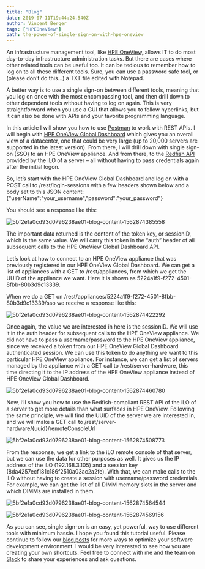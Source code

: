 ```yaml
---
title: "Blog"
date: 2019-07-11T19:44:24.540Z
author: Vincent Berger 
tags: ["HPEOneView"]
path: the-power-of-single-sign-on-with-hpe-oneview
---
```

An infrastructure management tool, like [HPE OneView,](https://www.hpe.com/us/en/integrated-systems/software.html) allows IT to do most day-to-day infrastructure administration tasks. But there are cases where other related tools can be useful too. It can be tedious to remember how to log on to all these different tools. Sure, you can use a password safe tool, or (please don’t do this…) a TXT file edited with Notepad. 

A better way is to use a single sign-on between different tools, meaning that you log on once with the most encompassing tool, and then drill down to other dependent tools without having to log on again. This is very straightforward when you use a GUI that allows you to follow hyperlinks, but it can also be done with APIs and your favorite programming language.

In this article I will show you how to use [Postman](https://www.getpostman.com/) to work with REST APIs. I will begin with [HPE OneView Global Dashboard](https://buy.hpe.com/b2c/us/en/software/converged-infrastructure-management-software/converged-infrastructure-management/oneview-management-software/hpe-oneview-global-dashboard/p/1009187269) which gives you an overall view of a datacenter, one that could be very large (up to 20,000 servers are supported in the latest version). From there, I will drill down with single sign-on (SSO) to an HPE OneView appliance. And from there, to the [Redfish API](https://developer.hpe.com/platform/ilo-restful-api/home) provided by the iLO of a server – all without having to pass credentials again after the initial logon.

So, let’s start with the HPE OneView Global Dashboard and log on with a POST call to /rest/login-sessions with a few headers shown below and a body set to this JSON content:
{"userName":"your_username","password":"your_password"}

You should see a response like this:


![5bf2e1a0cd93d0796238ae01-blog-content-1562874385558](https://hpe-developer-portal.s3.amazonaws.com/uploads/media/2019/5/picture1-1562874385556.png)

The important data returned is the content of the token key, or sessionID, which is the same value. We will carry this token in the “auth” header of all subsequent calls to the HPE OneView Global Dashboard API.

Let’s look at how to connect to an HPE OneView appliance that was previously registered in our HPE OneView Global Dashboard. We can get a list of appliances with a GET to /rest/appliances, from which we get the UUID of the appliance we want. Here it is shown as 5224a1f9-f272-4501-8fbb-80b3d9c13339.

When we do a GET on /rest/appliances/5224a1f9-f272-4501-8fbb-80b3d9c13339/sso we receive a response like this:


![5bf2e1a0cd93d0796238ae01-blog-content-1562874422292](https://hpe-developer-portal.s3.amazonaws.com/uploads/media/2019/5/picture2-1562874422291.png)


Once again, the value we are interested in here is the sessionID.  We will use it in the auth header for subsequent calls to the HPE OneView appliance. We did not have to pass a username/password to the HPE OneView appliance, since we received a token from our HPE OneView Global Dashboard authenticated session. We can use this token to do anything we want to this particular HPE OneView appliance. For instance, we can get a list of servers managed by the appliance with a GET call to /rest/server-hardware, this time directing it to the IP address of the HPE OneView appliance instead of HPE OneView Global Dashboard.


![5bf2e1a0cd93d0796238ae01-blog-content-1562874460780](https://hpe-developer-portal.s3.amazonaws.com/uploads/media/2019/5/picture3-1562874460779.png)

Now, I’ll show you how to use the Redfish-compliant REST API of the iLO of a server to get more details than what surfaces in HPE OneView. Following the same principle, we will find the UUID of the server we are interested in, and we will make a GET call to /rest/server-hardware/{uuid}/remoteConsoleUrl

![5bf2e1a0cd93d0796238ae01-blog-content-1562874508773](https://hpe-developer-portal.s3.amazonaws.com/uploads/media/2019/5/picture5-1562874508772.png)

From the response, we get a link to the iLO remote console of that server, but we can use the data for other purposes as well. It gives us the IP address of the iLO (192.168.3.105) and a session key (8da4257ecf181c186f2510a03ac2a2fe). With that, we can make calls to the iLO without having to create a session with username/password credentials. For example, we can get the list of all DIMM memory slots in the server and which DIMMs are installed in them.

![5bf2e1a0cd93d0796238ae01-blog-content-1562874564544](https://hpe-developer-portal.s3.amazonaws.com/uploads/media/2019/5/picture6-1562874564543.png)



![5bf2e1a0cd93d0796238ae01-blog-content-1562874569156](https://hpe-developer-portal.s3.amazonaws.com/uploads/media/2019/5/picture7-1562874569155.png)

As you can see, single sign-on is an easy, yet powerful, way to use different tools with minimum hassle. I hope you found this tutorial useful. Please continue to follow our [blog posts](https://developer.hpe.com/blog) for more ways to optimize your software development environment. I would be very interested to see how you are creating your own shortcuts. Feel free to connect with me and the team on [Slack](https://slack.hpedev.io/) to share your experiences and ask questions.